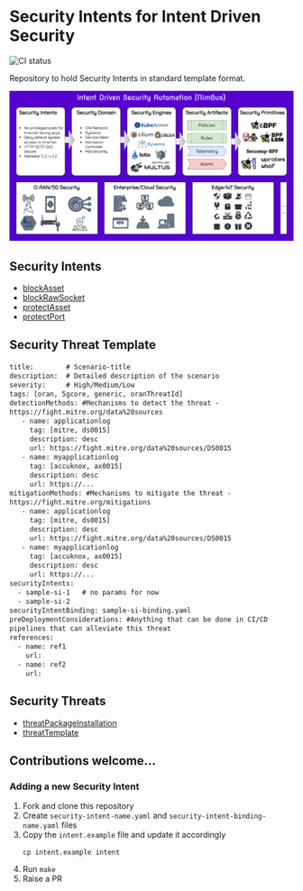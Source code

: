 <!-- THIS IS AN AUTO-GENERATED FILE by ./tools/gendoc.sh. DO NOT EDIT MANUALLY -->

# Security Intents for Intent Driven Security
![CI status](https://github.com/5GSEC/security-intents/actions/workflows/ci-verify.yml/badge.svg)

Repository to hold Security Intents in standard template format.

![](res/nimbus.png)

## Security Intents
  - [blockAsset](intents/core/blockAsset.yaml)
  - [blockRawSocket](intents/core/blockRawSocket.yaml)
  - [protectAsset](intents/core/protectAsset.yaml)
  - [protectPort](intents/core/protectPort.yaml)

## Security Threat Template
```
title:        # Scenario-title
description:  # Detailed description of the scenario
severity:     # High/Medium/Low
tags: [oran, 5gcore, generic, oranThreatId]
detectionMethods: #Mechanisms to detect the threat - https://fight.mitre.org/data%20sources
   - name: applicationlog
     tag: [mitre, ds0015]
     description: desc
     url: https://fight.mitre.org/data%20sources/DS0015
   - name: myapplicationlog
     tag: [accuknox, ax0015]
     description: desc
     url: https://...
mitigationMethods: #Mechanisms to mitigate the threat - https://fight.mitre.org/mitigations
   - name: applicationlog
     tag: [mitre, ds0015]
     description: desc
     url: https://fight.mitre.org/data%20sources/DS0015
   - name: myapplicationlog
     tag: [accuknox, ax0015]
     description: desc
     url: https://...
securityIntents:
  - sample-si-1   # no params for now
  - sample-si-2
securityIntentBinding: sample-si-binding.yaml
preDeploymentConsiderations: #Anything that can be done in CI/CD pipelines that can alleviate this threat
references:
  - name: ref1 
    url:
  - name: ref2
    url: 
```

## Security Threats
  - [threatPackageInstallation](threats/execution/threatPackageInstallation.yaml)
  - [threatTemplate](threats/threatTemplate.yaml)

## Contributions welcome...

### Adding a new Security Intent

1. Fork and clone this repository
2. Create `security-intent-name.yaml` and `security-intent-binding-name.yaml` files
3. Copy the `intent.example` file and update it accordingly
   ```shell
   cp intent.example intent
    ```
4. Run `make`
5. Raise a PR
